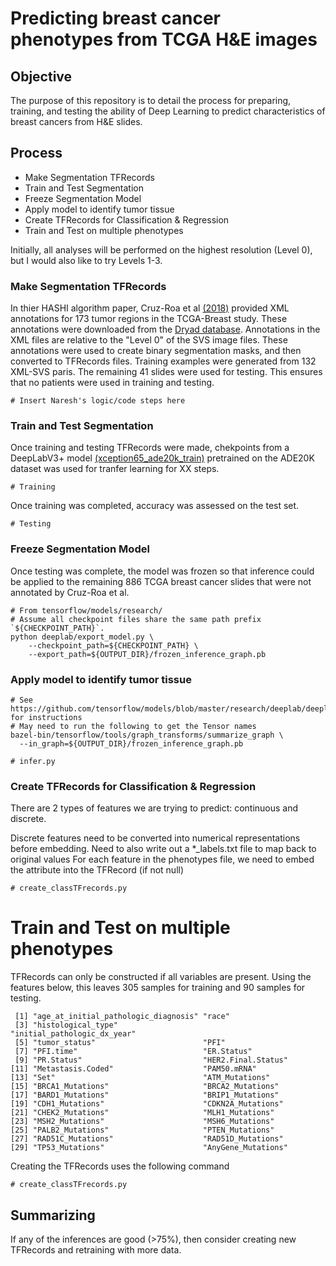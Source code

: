 # Predicting breast cancer phenotypes from TCGA H&E images

## Objective
The purpose of this repository is to detail the process for preparing, training, and testing the ability of Deep Learning to predict characteristics of breast cancers from H&E slides.

## Process
* Make Segmentation TFRecords
* Train and Test Segmentation
* Freeze Segmentation Model
* Apply model to identify tumor tissue
* Create TFRecords for Classification & Regression
* Train and Test on multiple phenotypes

Initially, all analyses will be performed on the highest resolution (Level 0), but I would also like to try Levels 1-3.



### Make Segmentation TFRecords
In thier HASHI algorithm paper, Cruz-Roa et al [(2018)](https://journals.plos.org/plosone/article?id=10.1371/journal.pone.0196828) provided XML annotations for 173 tumor regions in the TCGA-Breast study. These annotations were downloaded from the [Dryad database](https://datadryad.org/resource/doi:10.5061/dryad.1g2nt41). Annotations in the XML files are relative to the "Level 0" of the SVS image files. These annotations were used to create binary segmentation masks, and then converted to TFRecords files. Training examples were generated from 132 XML-SVS paris. The remaining 41 slides were used for testing.  This ensures that no patients were used in training and testing.
```
# Insert Naresh's logic/code steps here
```

### Train and Test Segmentation
Once training and testing TFRecords were made, chekpoints from a DeepLabV3+ model [(xception65_ade20k_train)](http://download.tensorflow.org/models/deeplabv3_xception_ade20k_train_2018_05_29.tar.gz) pretrained on the ADE20K dataset was used for tranfer learning for XX steps.
```
# Training
```
Once training was completed, accuracy was assessed on the test set.
```
# Testing
```

### Freeze Segmentation Model
Once testing was complete, the model was frozen so that inference could be applied to the remaining 886 TCGA breast cancer slides that were not annotated by Cruz-Roa et al.
```
# From tensorflow/models/research/
# Assume all checkpoint files share the same path prefix `${CHECKPOINT_PATH}`.
python deeplab/export_model.py \
    --checkpoint_path=${CHECKPOINT_PATH} \
    --export_path=${OUTPUT_DIR}/frozen_inference_graph.pb
```

### Apply model to identify tumor tissue

```
# See https://github.com/tensorflow/models/blob/master/research/deeplab/deeplab_demo.ipynb for instructions
# May need to run the following to get the Tensor names
bazel-bin/tensorflow/tools/graph_transforms/summarize_graph \
  --in_graph=${OUTPUT_DIR}/frozen_inference_graph.pb

# infer.py
```
### Create TFRecords for Classification & Regression
There are 2 types of features we are trying to predict: continuous and discrete.

Discrete features need to be converted into numerical representations before embedding. Need to also write out a *_labels.txt file to map back to original values
For each feature in the phenotypes file, we need to embed the attribute into the TFRecord (if not null)
```
# create_classTFrecords.py
```

# Train and Test on multiple phenotypes
TFRecords can only be constructed if all variables are present. Using the features below, this leaves 305 samples for training and 90 samples for testing. 
```
 [1] "age_at_initial_pathologic_diagnosis" "race"
 [3] "histological_type"                   "initial_pathologic_dx_year"
 [5] "tumor_status"                        "PFI"
 [7] "PFI.time"                            "ER.Status"
 [9] "PR.Status"                           "HER2.Final.Status"
[11] "Metastasis.Coded"                    "PAM50.mRNA"
[13] "Set"                                 "ATM_Mutations"
[15] "BRCA1_Mutations"                     "BRCA2_Mutations"
[17] "BARD1_Mutations"                     "BRIP1_Mutations"
[19] "CDH1_Mutations"                      "CDKN2A_Mutations"
[21] "CHEK2_Mutations"                     "MLH1_Mutations"
[23] "MSH2_Mutations"                      "MSH6_Mutations"
[25] "PALB2_Mutations"                     "PTEN_Mutations"
[27] "RAD51C_Mutations"                    "RAD51D_Mutations"
[29] "TP53_Mutations"                      "AnyGene_Mutations"
```
Creating the TFRecords uses the following command
```
# create_classTFrecords.py
```

## Summarizing
If any of the inferences are good (>75%), then consider creating new TFRecords and retraining with more data.

